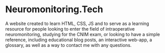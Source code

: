 # Neuromonitoring.Tech

A website created to learn HTML, CSS, JS and to serve as a learning resource for people looking to enter the field of intraoperative neuromonitoring, studying for the CNIM exam, or looking to have a simple reference, including educational blog posts, an interactive web-app, a glossary, as well as a way to contact me with any questions.
